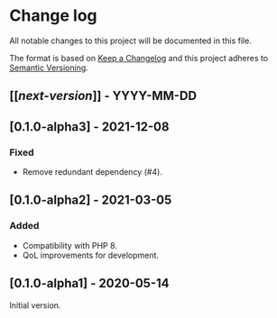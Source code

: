 # Change log
All notable changes to this project will be documented in this file.

The format is based on [Keep a Changelog](http://keepachangelog.com/)
and this project adheres to [Semantic Versioning](http://semver.org/).

## [[*next-version*]] - YYYY-MM-DD

## [0.1.0-alpha3] - 2021-12-08
### Fixed
- Remove redundant dependency (#4).

## [0.1.0-alpha2] - 2021-03-05
### Added
- Compatibility with PHP 8.
- QoL improvements for development.

## [0.1.0-alpha1] - 2020-05-14
Initial version.
